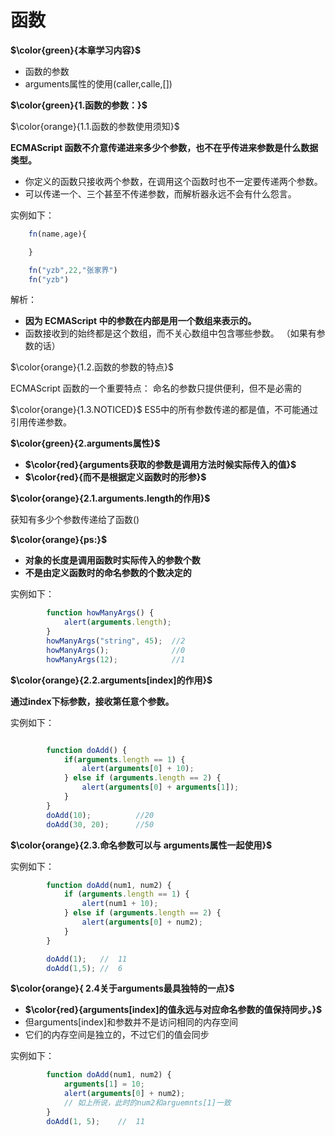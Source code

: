 # 函数

**$\color{green}{本章学习内容}$**

- 函数的参数
- arguments属性的使用(caller,calle,[])

**$\color{green}{1.函数的参数：}$**

$\color{orange}{1.1.函数的参数使用须知}$

**ECMAScript 函数不介意传递进来多少个参数，也不在乎传进来参数是什么数据类型。**

- 你定义的函数只接收两个参数，在调用这个函数时也不一定要传递两个参数。
- 可以传递一个、三个甚至不传递参数，而解析器永远不会有什么怨言。

实例如下：

```javascript
    fn(name,age){

    }

    fn("yzb",22,"张家界")
    fn("yzb")
```

解析：

- **因为 ECMAScript 中的参数在内部是用一个数组来表示的。**
- 函数接收到的始终都是这个数组，而不关心数组中包含哪些参数。
（如果有参数的话）

$\color{orange}{1.2.函数的参数的特点}$

ECMAScript 函数的一个重要特点：
命名的参数只提供便利，但不是必需的

$\color{orange}{1.3.NOTICED}$
ES5中的所有参数传递的都是值，不可能通过引用传递参数。

**$\color{green}{2.arguments属性}$**

- **$\color{red}{arguments获取的参数是调用方法时候实际传入的值}$**
- **$\color{red}{而不是根据定义函数时的形参}$**

**$\color{orange}{2.1.arguments.length的作用}$**

获知有多少个参数传递给了函数()

**$\color{orange}{ps:}$**

- **对象的长度是调用函数时实际传入的参数个数**
- **不是由定义函数时的命名参数的个数决定的**

实例如下：

```javascript
        function howManyArgs() {
            alert(arguments.length);
        }
        howManyArgs("string", 45);  //2
        howManyArgs();              //0
        howManyArgs(12);            //1
```

**$\color{orange}{2.2.arguments[index]的作用}$**

**通过index下标参数，接收第任意个参数。**

实例如下：

```javascript

        function doAdd() {
            if(arguments.length == 1) {
                alert(arguments[0] + 10);
            } else if (arguments.length == 2) {
                alert(arguments[0] + arguments[1]);
            }
        }
        doAdd(10);          //20
        doAdd(30, 20);      //50
```

**$\color{orange}{2.3.命名参数可以与 arguments属性一起使用}$**

实例如下：

```javascript
        function doAdd(num1, num2) {
            if (arguments.length == 1) {
                alert(num1 + 10);
            } else if (arguments.length == 2) {
                alert(arguments[0] + num2);
            }
        }

        doAdd(1);   //  11
        doAdd(1,5); //  6
```

**$\color{orange}{ 2.4关于arguments最具独特的一点}$**

- **$\color{red}{arguments[index]的值永远与对应命名参数的值保持同步。}$**
- 但arguments[index]和参数并不是访问相同的内存空间
- 它们的内存空间是独立的，不过它们的值会同步

实例如下：

```javascript
        function doAdd(num1, num2) {
            arguments[1] = 10;
            alert(arguments[0] + num2);
            // 如上所说，此时的num2和arguemnts[1]一致
        }
        doAdd(1, 5);    //  11
```
